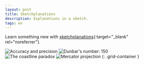 ```yaml
---
layout: post
title: Sketchplanations
description: Explanations in a sketch.
tags: en
---
```


Learn something new with [sketchplanations][5]{:target="_blank" rel="noreferrer"}.

![Accuracy and precision][1]
![Dunbar's number: 150][2]
![The coastline paradox][3]
![Mercator projection][4]
{: .grid-container }

[1]: /assets/images/notes/2/sketchplanations-accuracy-and-precision.jpg
[2]: /assets/images/notes/2/sketchplanations-dunbars-number.jpg
[3]: /assets/images/notes/2/sketchplanations-coastline-paradox.jpg
[4]: /assets/images/notes/2/sketchplanations-mercator-projection.jpg
[5]: https://www.sketchplanations.com
